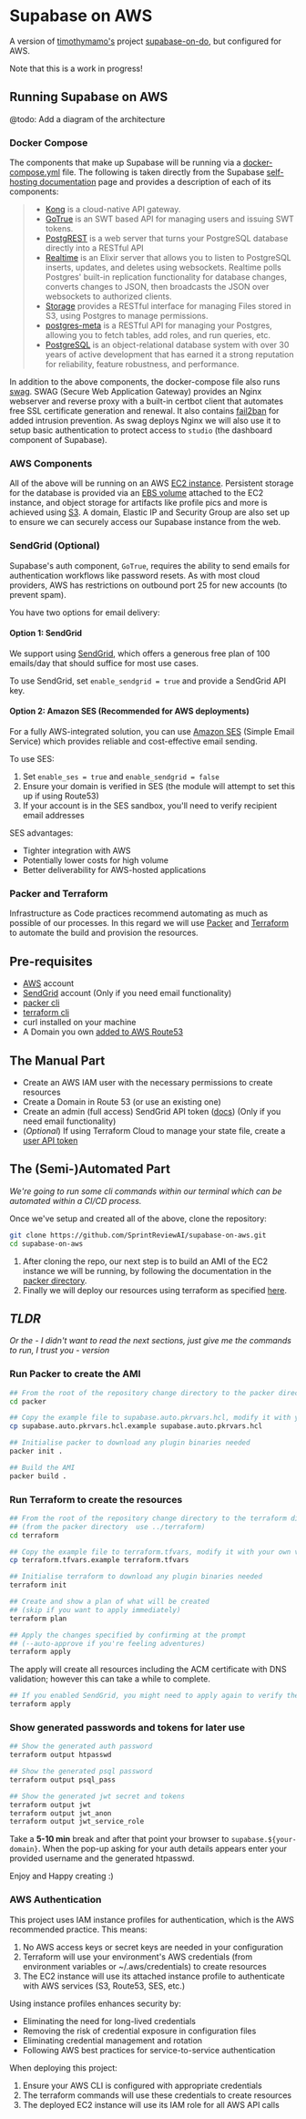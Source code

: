 # Supabase on AWS

A version of [timothymamo's](https://github.com/timothymamo) project [supabase-on-do](https://github.com/digitalocean/supabase-on-do), but configured for AWS.

Note that this is a work in progress!

## Running Supabase on AWS

@todo: Add a diagram of the architecture

### Docker Compose

The components that make up Supabase will be running via a [docker-compose.yml](./packer/supabase/docker-compose.yml) file. The following is taken directly from the Supabase [self-hosting documentation](https://supabase.com/docs/guides/self-hosting) page and provides a description of each of its components:

> - [Kong](https://github.com/Kong/kong) is a cloud-native API gateway.
> - [GoTrue](https://github.com/netlify/gotrue) is an SWT based API for managing users and issuing SWT tokens.
> - [PostgREST](http://postgrest.org/) is a web server that turns your PostgreSQL database directly into a RESTful API
> - [Realtime](https://github.com/supabase/realtime) is an Elixir server that allows you to listen to PostgreSQL inserts, updates, and deletes using websockets. Realtime polls Postgres' built-in replication functionality for database changes, converts changes to JSON, then broadcasts the JSON over websockets to authorized clients.
> - [Storage](https://github.com/supabase/storage-api) provides a RESTful interface for managing Files stored in S3, using Postgres to manage permissions.
> - [postgres-meta](https://github.com/supabase/postgres-meta) is a RESTful API for managing your Postgres, allowing you to fetch tables, add roles, and run queries, etc.
> - [PostgreSQL](https://www.postgresql.org/) is an object-relational database system with over 30 years of active development that has earned it a strong reputation for reliability, feature robustness, and performance.

In addition to the above components, the docker-compose file also runs [swag](https://docs.linuxserver.io/general/swag). SWAG (Secure Web Application Gateway) provides an Nginx webserver and reverse proxy with a built-in certbot client that automates free SSL certificate generation and renewal. It also contains [fail2ban](https://www.fail2ban.org/wiki/index.php/Main_Page) for added intrusion prevention. As swag deploys Nginx we will also use it to setup basic authentication to protect access to `studio` (the dashboard component of Supabase).

### AWS Components

All of the above will be running on an AWS [EC2 instance](https://aws.amazon.com/ec2/). Persistent storage for the database is provided via an [EBS volume](https://aws.amazon.com/ebs/) attached to the EC2 instance, and object storage for artifacts like profile pics and more is achieved using [S3](https://aws.amazon.com/s3/). A domain, Elastic IP and Security Group are also set up to ensure we can securely access our Supabase instance from the web.

### SendGrid (Optional)

Supabase's auth component, `GoTrue`, requires the ability to send emails for authentication workflows like password resets. As with most cloud providers, AWS has restrictions on outbound port 25 for new accounts (to prevent spam).

You have two options for email delivery:

#### Option 1: SendGrid
We support using [SendGrid](https://sendgrid.com/), which offers a generous free plan of 100 emails/day that should suffice for most use cases.

To use SendGrid, set `enable_sendgrid = true` and provide a SendGrid API key.

#### Option 2: Amazon SES (Recommended for AWS deployments)
For a fully AWS-integrated solution, you can use [Amazon SES](https://aws.amazon.com/ses/) (Simple Email Service) which provides reliable and cost-effective email sending.

To use SES:
1. Set `enable_ses = true` and `enable_sendgrid = false`
2. Ensure your domain is verified in SES (the module will attempt to set this up if using Route53)
3. If your account is in the SES sandbox, you'll need to verify recipient email addresses

SES advantages:
- Tighter integration with AWS
- Potentially lower costs for high volume
- Better deliverability for AWS-hosted applications

### Packer and Terraform

Infrastructure as Code practices recommend automating as much as possible of our processes. In this regard we will use [Packer](https://www.packer.io/) and [Terraform](https://www.terraform.io/) to automate the build and provision the resources.

## Pre-requisites

- [AWS](https://aws.amazon.com/) account
- [SendGrid](https://app.sendgrid.com/login/) account (Only if you need email functionality)
- [packer cli](https://developer.hashicorp.com/packer/tutorials/docker-get-started/get-started-install-cli)
- [terraform cli](https://developer.hashicorp.com/terraform/tutorials/aws-get-started/install-cli)
- curl installed on your machine
- A Domain you own [added to AWS Route53](https://docs.aws.amazon.com/Route53/latest/DeveloperGuide/domain-register.html)

## The Manual Part

- Create an AWS IAM user with the necessary permissions to create resources
- Create a Domain in Route 53 (or use an existing one)
- Create an admin (full access) SendGrid API token ([docs](https://docs.sendgrid.com/for-developers/sending-email/brite-verify#creating-a-new-api-key)) (Only if you need email functionality)
- (_Optional_) If using Terraform Cloud to manage your state file, create a [user API token](https://app.terraform.io/app/settings/tokens)

## The (Semi-)Automated Part
_We're going to run some cli commands within our terminal which can be automated within a CI/CD process._

Once we've setup and created all of the above, clone the repository:
```bash
git clone https://github.com/SprintReviewAI/supabase-on-aws.git
cd supabase-on-aws
```

1. After cloning the repo, our next step is to build an AMI of the EC2 instance we will be running, by following the documentation in the [packer directory](./packer).
2. Finally we will deploy our resources using terraform as specified [here](./terraform).

## _TLDR_
_Or the - I didn't want to read the next sections, just give me the commands to run, I trust you - version_

### Run Packer to create the AMI

```bash
## From the root of the repository change directory to the packer directory
cd packer

## Copy the example file to supabase.auto.pkrvars.hcl, modify it with your own variables and save
cp supabase.auto.pkrvars.hcl.example supabase.auto.pkrvars.hcl
```

```bash
## Initialise packer to download any plugin binaries needed
packer init .

## Build the AMI
packer build .
```

### Run Terraform to create the resources

```bash
## From the root of the repository change directory to the terraform directory
## (from the packer directory  use ../terraform)
cd terraform

## Copy the example file to terraform.tfvars, modify it with your own variables and save
cp terraform.tfvars.example terraform.tfvars
```

```bash
## Initialise terraform to download any plugin binaries needed
terraform init

## Create and show a plan of what will be created
## (skip if you want to apply immediately)
terraform plan

## Apply the changes specified by confirming at the prompt
## (--auto-approve if you're feeling adventures)
terraform apply
```

The apply will create all resources including the ACM certificate with DNS validation; however this can take a while to complete.

```bash
## If you enabled SendGrid, you might need to apply again to verify the SendGrid components
terraform apply
```

### Show generated passwords and tokens for later use

```bash
## Show the generated auth password
terraform output htpasswd

## Show the generated psql password
terraform output psql_pass

## Show the generated jwt secret and tokens
terraform output jwt
terraform output jwt_anon
terraform output jwt_service_role
```

Take a **5-10 min** break and after that point your browser to `supabase.${your-domain}`. When the pop-up asking for your auth details appears enter your provided username and the generated htpasswd.

Enjoy and Happy creating :)

### AWS Authentication

This project uses IAM instance profiles for authentication, which is the AWS recommended practice. This means:

1. No AWS access keys or secret keys are needed in your configuration
2. Terraform will use your environment's AWS credentials (from environment variables or ~/.aws/credentials) to create resources
3. The EC2 instance will use its attached instance profile to authenticate with AWS services (S3, Route53, SES, etc.)

Using instance profiles enhances security by:
- Eliminating the need for long-lived credentials
- Removing the risk of credential exposure in configuration files
- Eliminating credential management and rotation
- Following AWS best practices for service-to-service authentication

When deploying this project:
1. Ensure your AWS CLI is configured with appropriate credentials
2. The terraform commands will use these credentials to create resources
3. The deployed EC2 instance will use its IAM role for all AWS API calls
